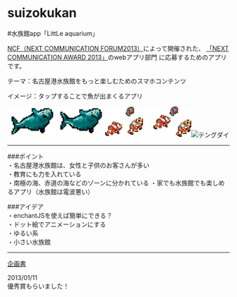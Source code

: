 suizokukan
==========

#水族館app「LittLe aquarium」

  [NCF（NEXT COMMUNICATION FORUM2013）](http://www.tokai.nttdocomo.co.jp/ncf/pc/index.html)によって開催された、
[「NEXT COMMUNICATION AWARD 2013」](http://www.tokai.nttdocomo.co.jp/ncf/pc/award/index.html)のwebアプリ部門
に応募するためのアプリです。  

  テーマ：名古屋港水族館をもっと楽しむためのスマホコンテンツ  
  
  
  イメージ：タップすることで魚が出まくるアプリ  
  
  ![ベルーガ](img/fish_anime/beruga.png)![クマノミ](img/fish_anime/kumanomi.png)![テングダイ](img/fish_anime/tengudai.png)
  
  ---
  
###ポイント  
  ・名古屋港水族館は、女性と子供のお客さんが多い  
  ・教育にも力を入れている  
  ・南極の海、赤道の海などのゾーンに分かれている 
  ・家でも水族館でも楽しめるアプリ（水族館は電波悪い）    
  
###アイデア  
  ・enchantJSを使えば簡単にできる？  
  ・ドット絵でアニメーションにする  
  ・ゆるい系  
  ・小さい水族館 
  
  ---
  
  [企画書](/企画書.pdf)
  
  2013/01/11  
  優秀賞もらいました！
